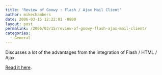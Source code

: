 ```yaml
---
title: 'Review of Goowy : Flash / Ajax Mail Client'
author: mikechambers
date: 2006-03-15 12:22:01 -0800
layout: post
permalink: /2006/03/15/review-of-goowy-flash-ajax-mail-client/
categories:
  - General
---
```



Discusses a lot of the advantages from the integration of Flash / HTML / Ajax.

[Read it here][1].

 [1]: http://www.readwriteweb.com/archives/review_of_goowy.php